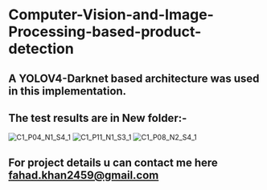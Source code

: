 # Computer-Vision-and-Image-Processing-based-product-detection
## A YOLOV4-Darknet based architecture was used in this implementation.
## The test results are in New folder:-
![C1_P04_N1_S4_1](https://user-images.githubusercontent.com/85169246/132211779-5b513161-eb7e-4176-83b6-58e251bfc715.JPG)
![C1_P11_N1_S3_1](https://user-images.githubusercontent.com/85169246/132211808-add5fa78-b264-41c3-8c55-f4034439bc2d.JPG)
![C1_P08_N2_S4_1](https://user-images.githubusercontent.com/85169246/132211832-4ec3c2b7-a9f6-40ef-815c-233d1132d485.JPG)
## For project details u can contact me here fahad.khan2459@gmail.com
